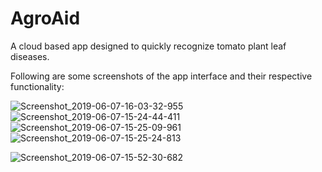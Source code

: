 # AgroAid

A cloud based app designed to quickly recognize tomato plant leaf diseases.

Following are some screenshots of the app interface and their respective functionality:


![Screenshot_2019-06-07-16-03-32-955](https://user-images.githubusercontent.com/22832487/69253889-5f219080-0bdb-11ea-9787-29eb0167c5e8.jpeg)           ![Screenshot_2019-06-07-15-24-44-411](https://user-images.githubusercontent.com/22832487/69253492-bc691200-0bda-11ea-949f-73ef014f722a.jpeg)              ![Screenshot_2019-06-07-15-25-09-961](https://user-images.githubusercontent.com/22832487/69253576-dc98d100-0bda-11ea-9046-550dad87c5c0.jpeg)             ![Screenshot_2019-06-07-15-25-24-813](https://user-images.githubusercontent.com/22832487/69253887-5e88fa00-0bdb-11ea-8189-a7221373c517.jpeg)    

![Screenshot_2019-06-07-15-52-30-682](https://user-images.githubusercontent.com/22832487/69253888-5f219080-0bdb-11ea-8848-20b4ceff6b70.jpeg)

